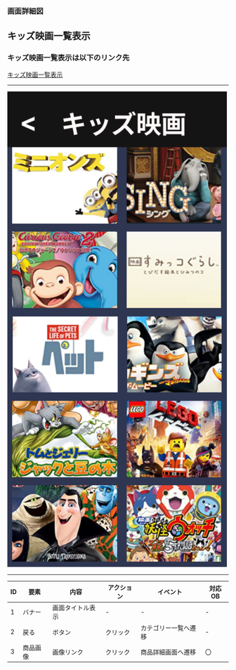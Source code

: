 ### 画面詳細図
## キッズ映画一覧表示
### キッズ映画一覧表示は以下のリンク先
[キッズ映画一覧表示](https://www.figma.com/file/aUIBKwBN1BN1f6srbwgCz3/%E4%B8%AD%E6%9D%91%E5%8B%87%E8%BC%9D-s-team-library?node-id=321%3A77)
*****
<img src="../img/kategori_kizzu.png" width="500">

******

|ID|要素|内容|アクション|イベント|対応OB|
|---|---|---|-----------|-------|------|
|1  |バナー|画面タイトル表示|-|-|-|
|2  |戻る|ボタン|クリック|カテゴリー一覧へ遷移|-|
|3  |商品画像|画像リンク|クリック|商品詳細画面へ遷移|〇|
